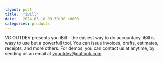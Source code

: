 ```yaml
---
layout: post
title:  "iBill"
date:   2024-03-10 09:30:30 +0000
categories: products
---
```


VG OUTDEV presents you iBill - the easiest way to do accountacy.
iBill is wasy to use but a powerfull tool.
You can issue invoices, drafts, estimates, receipts, and more others.
For demos, you can contact us at anytime, by sending us an email at vgoutdev@outlook.com
